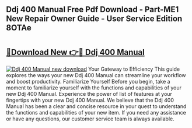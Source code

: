 ## Ddj 400 Manual Free Pdf Download - Part-ME1 New Repair Owner Guide - User Service Edition 8OTAe

# <h2><a href="http://bc98546.oget.top/?id=Ddj+400+Manual">🔗Download New 👉🔴 Ddj 400 Manual</a></h2>

[![Ddj 400 Manual new download](https://i.imgur.com/5g1atiW.png)](http://bc98546.oget.top/?id=Ddj+400+Manual)
Your Gateway to Efficiency This guide explores the ways your new Ddj 400 Manual can streamline your workflow and boost productivity. Familiarize Yourself Before you begin, take a moment to familiarize yourself with the functions and capabilities of your new Ddj 400 Manual. Experience the power of list of features at your fingertips with your new Ddj 400 Manual. We believe that the Ddj 400 Manual has been a clear and concise resource in your quest to understand the functions and capabilities of your new item. If you need any assistance or have any questions, our customer service team is always available.
